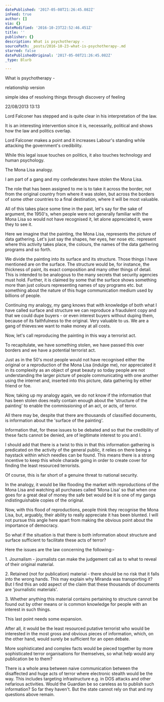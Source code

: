 ```yaml
---
datePublished: '2017-05-08T21:26:45.082Z'
inFeed: true
author: []
via: {}
dateModified: '2016-10-23T22:52:46.451Z'
title: ''
publisher: {}
description: What is psychotherapy -
sourcePath: _posts/2016-10-23-what-is-psychotherapy-.md
starred: false
datePublishedOriginal: '2017-05-08T21:26:45.082Z'
_type: Blurb

---
```

What is psychotherapy -

relationship version

simple idea of resolving things through discovery of feeling

22/08/2013 13:13

Lord Falconer has stepped and is quite clear in his interpretation of the law.

It is an interesting intervention since it is, necessarily, political and shows how the law and politics overlap.

Lord Falconer makes a point and it increases Labour's standing while attacking the government's credibility.

While this legal issue touches on politics, it also touches technology and human psychology.

The Mona Lisa analogy.

I am part of a gang and my confederates have stolen the Mona Lisa.

The role that has been assigned to me is to take it across the border, not from the original country from where it was stolen, but across the borders of some other countries to a final destination, where it will be most valuable.

All of this takes place some time in the past, let's say for the sake of argument, the 1950's, when people were not generally familiar with the Mona Lisa so would not have recognised it, let alone appreciated it, were they to see it.

Here we imagine that the painting, the Mona Lisa, represents the picture of data gathering. Let's just say the shapes, her eyes, her nose etc. represent where this activity takes place, the colours, the names of the data gathering programs and so forth.

We divide the painting into its surface and its structure. Those things I have mentioned are on the surface. The structure would be, for instance, the thickness of paint, its exact composition and many other things of detail. This is intended to be analogous to the many secrets that security agencies must hold. Further, it is claimed by some that the surface shows something more than just colours representing names of spy programs etc. but something about the nature of this huge communication medium used by billions of people.

Continuing my analogy, my gang knows that with knowledge of both what I have called surface and structure we can reproduce a fraudulent copy and that we could dupe buyers - or even interest buyers without duping them, because of its faithfulness to the original. Very valuable to us. We are a gang of thieves:we want to make money at all costs.

Now, let's call reproducing the painting in this way a terrorist act.

To recapitulate, we have something stolen, we have passed this over borders and we have a potential terrorist act.

Just as in the 50's most people would not have recognised either the original or a reproduction of the Mona Lisa (indulge me), nor appreciated it in its complexity as an object of great beauty so today people are not understanding the larger picture of people communicating with one another using the internet and, inserted into this picture, data gathering by either friend or foe.

Now, taking up my analogy again, we do not know if the information that has been stolen does really contain enough about the 'structure of the painting' to enable the commissioning of an act, or acts, of terror.

All there may be, despite that there are thousands of classified documents, is information about the 'surface of the painting'.

Information that, for these issues to be debated and so that the credibility of these facts cannot be denied, are of legitimate interest to you and I.

I should add that there is a twist to this in that this information gathering is predicated on the activity of the general public, it relies on there being a haystack within which needles can be found. This means there is a strong incentive to keep this whole charade going in order to create cover for finding the least resourced terrorists.

Of course, this is far short of a genuine threat to national security.

In the analogy, it would be like flooding the market with reproductions of the Mona Lisa and watching all purchases called 'Mona Lisa' so that when one goes for a great deal of money the safe bet would be it is one of my gangs indistinguishable copies of the original.

Now, with this flood of reproductions, people think they recognise the Mona Lisa, but, arguably, their ability to really appreciate it has been blunted. I will not pursue this angle here apart from making the obvious point about the importance of democracy.

So what if the situation is that there is both information about structure and surface sufficient to facilitate these acts of terror?

Here the issues are the law concerning the following:-

1\. Journalism - journalists can make the judgement call as to what to reveal of their original material.

2\. Retained (not for publication) material - there should be no risk that it falls into the wrong hands. This may explain why Miranda was transporting it? But I find this an odd aspect of the claim that these thousands of documents are 'journalistic materials'.

3\. Whether anything this material contains pertaining to structure cannot be found out by other means or is common knowledge for people with an interest in such things.

This last point needs some expansion.

After all, it would be the least resourced putative terrorist who would be interested in the most gross and obvious pieces of information, which, on the other hand, would surely be sufficient for an open debate.

More sophisticated and complex facts would be pieced together by more sophisticated terror organisations for themselves, so what help would any publication be to them?

There is a whole area between naive communication between the disaffected and huge acts of terror where electronic stealth would be the way. This includes targeting infrastructure e.g. in DOS attacks and other nefarious activities. Would the Guardian be so careless as to publish such information? So far they haven't. But the state cannot rely on that and my questions above remain.